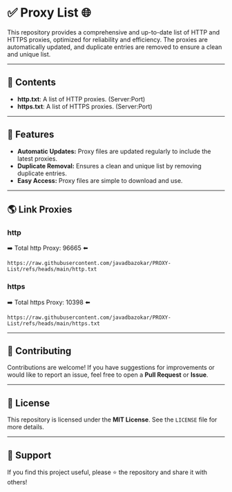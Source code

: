 # ✅ Proxy List 🌐

This repository provides a comprehensive and up-to-date list of HTTP and HTTPS proxies, optimized for reliability and efficiency. The proxies are automatically updated, and duplicate entries are removed to ensure a clean and unique list.

---

## 📂 Contents

- **http.txt**: A list of HTTP proxies. (Server:Port)
- **https.txt**: A list of HTTPS proxies. (Server:Port)

---

## 🚀 Features

- **Automatic Updates:** Proxy files are updated regularly to include the latest proxies.
- **Duplicate Removal:** Ensures a clean and unique list by removing duplicate entries.
- **Easy Access:** Proxy files are simple to download and use.

---

## 🌎 Link Proxies

### http
➡️ Total http Proxy: 96665 ⬅️

    https://raw.githubusercontent.com/javadbazokar/PROXY-List/refs/heads/main/http.txt

### https
➡️ Total https Proxy: 10398 ⬅️

    https://raw.githubusercontent.com/javadbazokar/PROXY-List/refs/heads/main/https.txt

---

## 🤝 Contributing

Contributions are welcome! If you have suggestions for improvements or would like to report an issue, feel free to open a **Pull Request** or **Issue**.

---

## 📜 License

This repository is licensed under the **MIT License**. See the `LICENSE` file for more details.

---

## 🌟 Support

If you find this project useful, please ⭐ the repository and share it with others!
